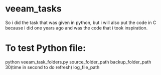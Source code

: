 # veeam_tasks

So i did the task that was given in python, but i will also put the code in C because i did one years ago and was the code that i took inspiration.

# To test Python file:
python veeam_task_folders.py source_folder_path backup_folder_path 30(time in second to do refresh) log_file_path
